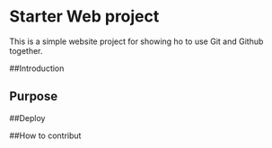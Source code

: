 # Starter Web project 

This is a simple website project for showing ho to use Git and Github together.

##Introduction

## Purpose

##Deploy

##How to contribut
